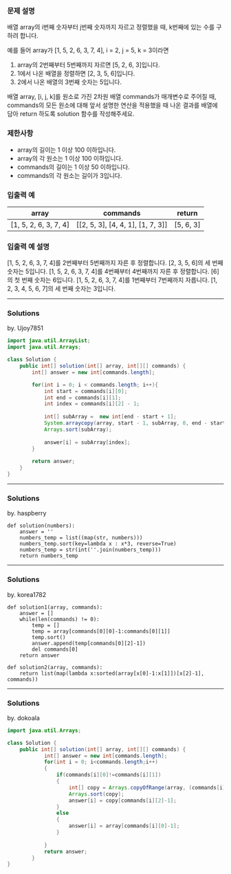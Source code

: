 ### 문제 설명
배열 array의 i번째 숫자부터 j번째 숫자까지 자르고 정렬했을 때, k번째에 있는 수를 구하려 합니다.

예를 들어 array가 [1, 5, 2, 6, 3, 7, 4], i = 2, j = 5, k = 3이라면

1. array의 2번째부터 5번째까지 자르면 [5, 2, 6, 3]입니다.
2. 1에서 나온 배열을 정렬하면 [2, 3, 5, 6]입니다.
3. 2에서 나온 배열의 3번째 숫자는 5입니다.

배열 array, [i, j, k]를 원소로 가진 2차원 배열 commands가 매개변수로 주어질 때, commands의 모든 원소에 대해 앞서 설명한 연산을 적용했을 때 나온 결과를 배열에 담아 return 하도록 solution 함수를 작성해주세요.

### 제한사항
* array의 길이는 1 이상 100 이하입니다.
* array의 각 원소는 1 이상 100 이하입니다.
* commands의 길이는 1 이상 50 이하입니다.
* commands의 각 원소는 길이가 3입니다.

### 입출력 예
array | commands | return
------|----------|-------
[1, 5, 2, 6, 3, 7, 4] | [[2, 5, 3], [4, 4, 1], [1, 7, 3]] | [5, 6, 3]

### 입출력 예 설명
[1, 5, 2, 6, 3, 7, 4]를 2번째부터 5번째까지 자른 후 정렬합니다. [2, 3, 5, 6]의 세 번째 숫자는 5입니다.
[1, 5, 2, 6, 3, 7, 4]를 4번째부터 4번째까지 자른 후 정렬합니다. [6]의 첫 번째 숫자는 6입니다.
[1, 5, 2, 6, 3, 7, 4]를 1번째부터 7번째까지 자릅니다. [1, 2, 3, 4, 5, 6, 7]의 세 번째 숫자는 3입니다.

---
### Solutions

by. Ujoy7851

```java
import java.util.ArrayList;
import java.util.Arrays;

class Solution {
    public int[] solution(int[] array, int[][] commands) {
        int[] answer = new int[commands.length];

        for(int i = 0; i < commands.length; i++){
            int start = commands[i][0];
            int end = commands[i][1];
            int index = commands[i][2] - 1;
            
            int[] subArray =  new int[end - start + 1];
            System.arraycopy(array, start - 1, subArray, 0, end - start + 1);
            Arrays.sort(subArray);
            
            answer[i] = subArray[index];
        }
           
        return answer;
    }
}
```
---
### Solutions

by. haspberry

```python3
def solution(numbers):
    answer = ''
    numbers_temp = list((map(str, numbers)))
    numbers_temp.sort(key=lambda x : x*3, reverse=True)
    numbers_temp = str(int(''.join(numbers_temp)))
    return numbers_temp
```
---
### Solutions

by. korea1782

```python3
def solution1(array, commands):
    answer = []
    while(len(commands) != 0):
        temp = []
        temp = array[commands[0][0]-1:commands[0][1]]
        temp.sort()
        answer.append(temp[commands[0][2]-1])
        del commands[0]
    return answer

def solution2(array, commands):
    return list(map(lambda x:sorted(array[x[0]-1:x[1]])[x[2]-1], commands))
```
---
### Solutions

by. dokoala

```java
import java.util.Arrays;

class Solution {
    public int[] solution(int[] array, int[][] commands) {
	        int[] answer = new int[commands.length];
	        for(int i = 0; i<commands.length;i++)
	        {
	        	if(commands[i][0]!=commands[i][1])
	        	{	        		
	        		int[] copy = Arrays.copyOfRange(array, (commands[i][0]-1), (commands[i][1]));
	        		Arrays.sort(copy);
		        	answer[i] = copy[commands[i][2]-1];        
	        	}
	        	else
	        	{
	        		answer[i] = array[commands[i][0]-1];
	        	}
	        	
	        }
	        return answer;
	    }
}
```
